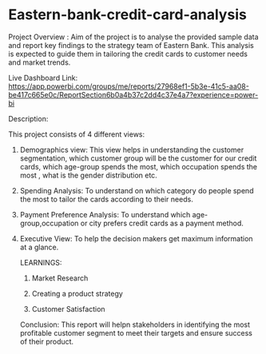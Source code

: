 # Eastern-bank-credit-card-analysis

Project Overview : Aim of the project is to analyse the provided sample data and report key findings to the strategy team of Eastern Bank. This analysis is expected to guide them in tailoring the credit cards to customer needs and market trends.

Live Dashboard Link: https://app.powerbi.com/groups/me/reports/27968ef1-5b3e-41c5-aa08-be417c665e0c/ReportSection6b0a4b37c2dd4c37e4a7?experience=power-bi

Description:

This project consists of 4 different views:

1) Demographics view: This view helps in understanding the customer segmentation, which customer group will be the customer for our credit cards, which age-group spends the most, which occupation spends the most , what is the gender distribution etc.

2) Spending Analysis: To understand on which category do people spend the most to tailor the cards according to their needs.

3) Payment Preference Analysis: To understand which age-group,occupation or city prefers credit cards as a payment method.

4) Executive View: To help the decision makers get maximum information at a glance.

   LEARNINGS:

   1) Market Research
  
   2) Creating a product strategy
  
   3) Customer Satisfaction
  
   Conclusion: This report will helpn stakeholders in identifying the most profitable customer segment to meet their targets and ensure success of their product.
